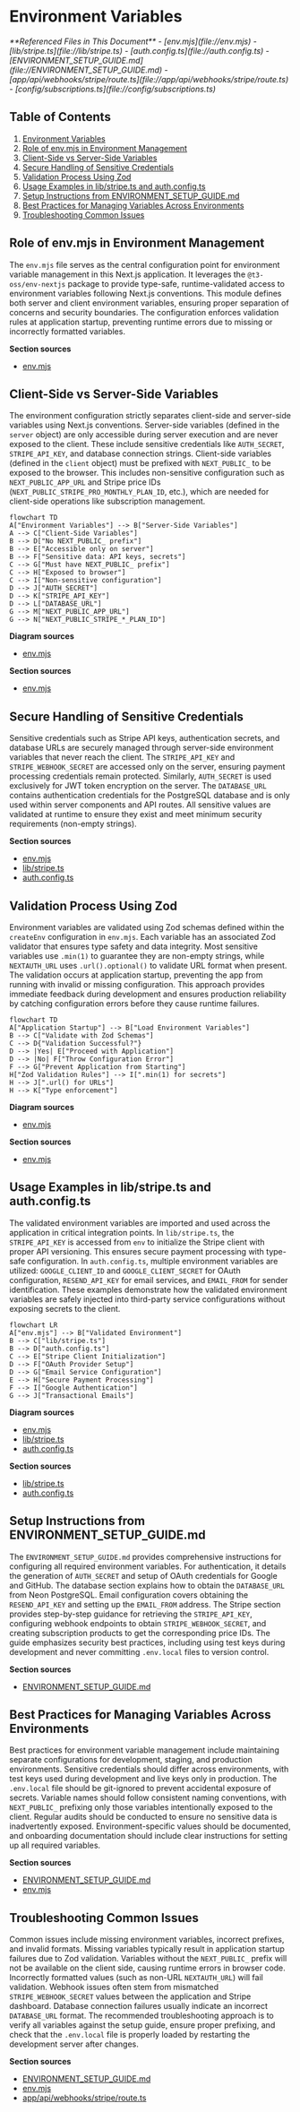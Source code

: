 # Environment Variables

<cite>
**Referenced Files in This Document**   
- [env.mjs](file://env.mjs)
- [lib/stripe.ts](file://lib/stripe.ts)
- [auth.config.ts](file://auth.config.ts)
- [ENVIRONMENT_SETUP_GUIDE.md](file://ENVIRONMENT_SETUP_GUIDE.md)
- [app/api/webhooks/stripe/route.ts](file://app/api/webhooks/stripe/route.ts)
- [config/subscriptions.ts](file://config/subscriptions.ts)
</cite>

## Table of Contents
1. [Environment Variables](#environment-variables)
2. [Role of env.mjs in Environment Management](#role-of-envmjs-in-environment-management)
3. [Client-Side vs Server-Side Variables](#client-side-vs-server-side-variables)
4. [Secure Handling of Sensitive Credentials](#secure-handling-of-sensitive-credentials)
5. [Validation Process Using Zod](#validation-process-using-zod)
6. [Usage Examples in lib/stripe.ts and auth.config.ts](#usage-examples-in-libstripets-and-authconfigts)
7. [Setup Instructions from ENVIRONMENT_SETUP_GUIDE.md](#setup-instructions-from-environment_setup_guidemd)
8. [Best Practices for Managing Variables Across Environments](#best-practices-for-managing-variables-across-environments)
9. [Troubleshooting Common Issues](#troubleshooting-common-issues)

## Role of env.mjs in Environment Management

The `env.mjs` file serves as the central configuration point for environment variable management in this Next.js application. It leverages the `@t3-oss/env-nextjs` package to provide type-safe, runtime-validated access to environment variables following Next.js conventions. This module defines both server and client environment variables, ensuring proper separation of concerns and security boundaries. The configuration enforces validation rules at application startup, preventing runtime errors due to missing or incorrectly formatted variables.

**Section sources**
- [env.mjs](file://env.mjs#L1-L48)

## Client-Side vs Server-Side Variables

The environment configuration strictly separates client-side and server-side variables using Next.js conventions. Server-side variables (defined in the `server` object) are only accessible during server execution and are never exposed to the client. These include sensitive credentials like `AUTH_SECRET`, `STRIPE_API_KEY`, and database connection strings. Client-side variables (defined in the `client` object) must be prefixed with `NEXT_PUBLIC_` to be exposed to the browser. This includes non-sensitive configuration such as `NEXT_PUBLIC_APP_URL` and Stripe price IDs (`NEXT_PUBLIC_STRIPE_PRO_MONTHLY_PLAN_ID`, etc.), which are needed for client-side operations like subscription management.

```mermaid
flowchart TD
A["Environment Variables"] --> B["Server-Side Variables"]
A --> C["Client-Side Variables"]
B --> D["No NEXT_PUBLIC_ prefix"]
B --> E["Accessible only on server"]
B --> F["Sensitive data: API keys, secrets"]
C --> G["Must have NEXT_PUBLIC_ prefix"]
C --> H["Exposed to browser"]
C --> I["Non-sensitive configuration"]
D --> J["AUTH_SECRET"]
D --> K["STRIPE_API_KEY"]
D --> L["DATABASE_URL"]
G --> M["NEXT_PUBLIC_APP_URL"]
G --> N["NEXT_PUBLIC_STRIPE_*_PLAN_ID"]
```

**Diagram sources**
- [env.mjs](file://env.mjs#L6-L23)

**Section sources**
- [env.mjs](file://env.mjs#L6-L23)

## Secure Handling of Sensitive Credentials

Sensitive credentials such as Stripe API keys, authentication secrets, and database URLs are securely managed through server-side environment variables that never reach the client. The `STRIPE_API_KEY` and `STRIPE_WEBHOOK_SECRET` are accessed only on the server, ensuring payment processing credentials remain protected. Similarly, `AUTH_SECRET` is used exclusively for JWT token encryption on the server. The `DATABASE_URL` contains authentication credentials for the PostgreSQL database and is only used within server components and API routes. All sensitive values are validated at runtime to ensure they exist and meet minimum security requirements (non-empty strings).

**Section sources**
- [env.mjs](file://env.mjs#L9-L17)
- [lib/stripe.ts](file://lib/stripe.ts#L4)
- [auth.config.ts](file://auth.config.ts#L10-L11)

## Validation Process Using Zod

Environment variables are validated using Zod schemas defined within the `createEnv` configuration in `env.mjs`. Each variable has an associated Zod validator that ensures type safety and data integrity. Most sensitive variables use `.min(1)` to guarantee they are non-empty strings, while `NEXTAUTH_URL` uses `.url().optional()` to validate URL format when present. The validation occurs at application startup, preventing the app from running with invalid or missing configuration. This approach provides immediate feedback during development and ensures production reliability by catching configuration errors before they cause runtime failures.

```mermaid
flowchart TD
A["Application Startup"] --> B["Load Environment Variables"]
B --> C["Validate with Zod Schemas"]
C --> D{"Validation Successful?"}
D --> |Yes| E["Proceed with Application"]
D --> |No| F["Throw Configuration Error"]
F --> G["Prevent Application from Starting"]
H["Zod Validation Rules"] --> I[".min(1) for secrets"]
H --> J[".url() for URLs"]
H --> K["Type enforcement"]
```

**Diagram sources**
- [env.mjs](file://env.mjs#L6-L23)

**Section sources**
- [env.mjs](file://env.mjs#L6-L23)

## Usage Examples in lib/stripe.ts and auth.config.ts

The validated environment variables are imported and used across the application in critical integration points. In `lib/stripe.ts`, the `STRIPE_API_KEY` is accessed from `env` to initialize the Stripe client with proper API versioning. This ensures secure payment processing with type-safe configuration. In `auth.config.ts`, multiple environment variables are utilized: `GOOGLE_CLIENT_ID` and `GOOGLE_CLIENT_SECRET` for OAuth configuration, `RESEND_API_KEY` for email services, and `EMAIL_FROM` for sender identification. These examples demonstrate how the validated environment variables are safely injected into third-party service configurations without exposing secrets to the client.

```mermaid
flowchart LR
A["env.mjs"] --> B["Validated Environment"]
B --> C["lib/stripe.ts"]
B --> D["auth.config.ts"]
C --> E["Stripe Client Initialization"]
D --> F["OAuth Provider Setup"]
D --> G["Email Service Configuration"]
E --> H["Secure Payment Processing"]
F --> I["Google Authentication"]
G --> J["Transactional Emails"]
```

**Diagram sources**
- [env.mjs](file://env.mjs#L1-L48)
- [lib/stripe.ts](file://lib/stripe.ts#L1-L8)
- [auth.config.ts](file://auth.config.ts#L1-L20)

**Section sources**
- [lib/stripe.ts](file://lib/stripe.ts#L1-L8)
- [auth.config.ts](file://auth.config.ts#L1-L20)

## Setup Instructions from ENVIRONMENT_SETUP_GUIDE.md

The `ENVIRONMENT_SETUP_GUIDE.md` provides comprehensive instructions for configuring all required environment variables. For authentication, it details the generation of `AUTH_SECRET` and setup of OAuth credentials for Google and GitHub. The database section explains how to obtain the `DATABASE_URL` from Neon PostgreSQL. Email configuration covers obtaining the `RESEND_API_KEY` and setting up the `EMAIL_FROM` address. The Stripe section provides step-by-step guidance for retrieving the `STRIPE_API_KEY`, configuring webhook endpoints to obtain `STRIPE_WEBHOOK_SECRET`, and creating subscription products to get the corresponding price IDs. The guide emphasizes security best practices, including using test keys during development and never committing `.env.local` files to version control.

**Section sources**
- [ENVIRONMENT_SETUP_GUIDE.md](file://ENVIRONMENT_SETUP_GUIDE.md#L1-L223)

## Best Practices for Managing Variables Across Environments

Best practices for environment variable management include maintaining separate configurations for development, staging, and production environments. Sensitive credentials should differ across environments, with test keys used during development and live keys only in production. The `.env.local` file should be git-ignored to prevent accidental exposure of secrets. Variable names should follow consistent naming conventions, with `NEXT_PUBLIC_` prefixing only those variables intentionally exposed to the client. Regular audits should be conducted to ensure no sensitive data is inadvertently exposed. Environment-specific values should be documented, and onboarding documentation should include clear instructions for setting up all required variables.

**Section sources**
- [ENVIRONMENT_SETUP_GUIDE.md](file://ENVIRONMENT_SETUP_GUIDE.md#L1-L223)
- [env.mjs](file://env.mjs#L1-L48)

## Troubleshooting Common Issues

Common issues include missing environment variables, incorrect prefixes, and invalid formats. Missing variables typically result in application startup failures due to Zod validation. Variables without the `NEXT_PUBLIC_` prefix will not be available on the client side, causing runtime errors in browser code. Incorrectly formatted values (such as non-URL `NEXTAUTH_URL`) will fail validation. Webhook issues often stem from mismatched `STRIPE_WEBHOOK_SECRET` values between the application and Stripe dashboard. Database connection failures usually indicate an incorrect `DATABASE_URL` format. The recommended troubleshooting approach is to verify all variables against the setup guide, ensure proper prefixing, and check that the `.env.local` file is properly loaded by restarting the development server after changes.

**Section sources**
- [ENVIRONMENT_SETUP_GUIDE.md](file://ENVIRONMENT_SETUP_GUIDE.md#L200-L223)
- [env.mjs](file://env.mjs#L1-L48)
- [app/api/webhooks/stripe/route.ts](file://app/api/webhooks/stripe/route.ts#L3-L17)